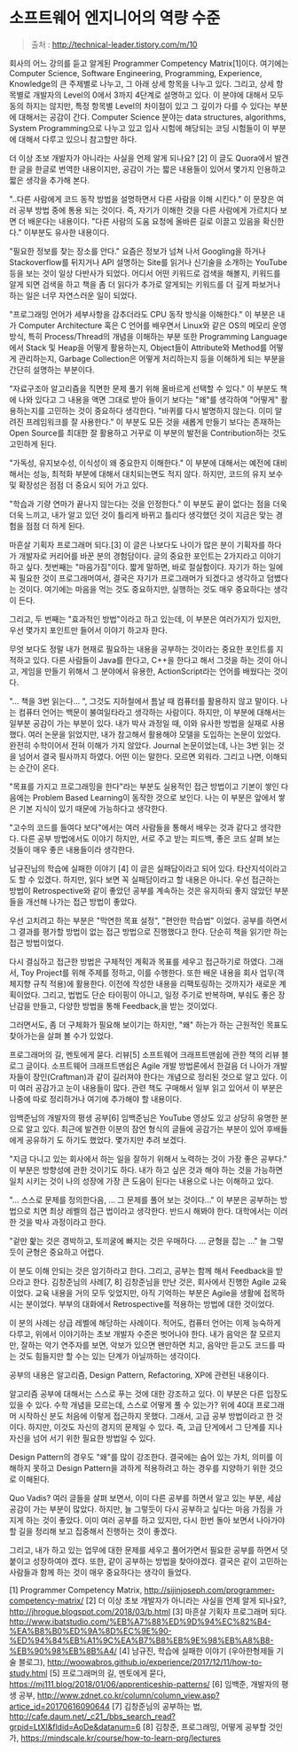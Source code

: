 ---
---

# 소프트웨어 엔지니어의 역량 수준
> 출처 : http://technical-leader.tistory.com/m/10

회사의 어느 강의를 듣고 알게된 Programmer Competency Matrix[1]이다. 여기에는 Computer Science, Software Engineering, Programming, Experience, Knowledge의 큰 주제별로 나누고, 그 아래 상세 항목을 나누고 있다. 그리고, 상세 항목별로 개발자의 Level의 0에서 3까지 4단계로 설명하고 있다. 이 분야에 대해서 모두 동의 하지는 않지만, 특정 항목별 Level의 차이점이 있고 그 깊이가 다를 수 있다는 부분에 대해서는 공감이 간다. Computer Science 분야는 data structures, algorithms, System Programming으로 나누고 있고 입사 시험에 해당되는 코딩 시험들이 이 부분에 대해서 다루고 있으니 참고할만 하다. 




더 이상 초보 개발자가 아니라는 사실을 언제 알게 되나요? [2]
이 글도 Quora에서 발견한 글을 한글로 번역한 내용이지만, 공감이 가는 짧은 내용들이 있어서 몇가지 인용하고 짧은 생각을 추가해 본다.

"..다른 사람에게 코드 동작 방법을 설명하면서 다른 사람을 이해 시킨다."  이 문장은 여러 공부 방법 중에 통용 되는 것이다. 즉, 자기가 이해한 것을 다른 사람에게 가르치다 보면 더 배운다는 내용이다. "다른 사람의 도움 요청에 올바른 길로 이끌고 있음을 확신한다." 이부분도 유사한 내용이다. 

"필요한 정보를 찾는 장소를 안다." 요즘은 정보가 넘쳐 나서 Googling을 하거나 Stackoverflow를 뒤지거나 API 설명하는 Site를 읽거나 신기술을 소개하는 YouTube등을 보는 것이 일상 다반사가 되었다.  어디서 어떤 키워드로 검색을 해볼지, 키워드를 알게 되면 검색을 하고 책을 좀 더 읽다가 추가로 알게되는 키워드를 더 깊게 파보거나 하는 일은 너무 자연스러운 일이 되었다.

"프로그래밍 언어가 세부사항을 감추더라도 CPU 동작 방식을 이해한다." 이 부분은 내가 Computer Architecture 혹은 C 언어를 배우면서 Linux와 같은 OS의 메모리 운영 방식, 특히 Process/Thread의 개념을 이해하는 부분 또한 Programming Language에서 Stack 및 Heap을 어떻게 활용하는지, Object들이 Attribute와 Method를 어떻게 관리하는지, Garbage Collection은 어떻게 처리하는지 등을 이해하게 되는 부분을 간단히 설명하는 부분이다.

"자료구조아 알고리즘을 직면한 문제 풀기 위해 올바르게 선택할 수 있다." 이 부분도 책에 나와 있다고 그 내용을 액면 그대로 받아 들이기 보다는 "왜"를 생각하여 "어떻게" 활용하는지를 고민하는 것이 중요하다 생각한다. "바퀴를 다시 발명하지 않는다. 이미 알려진 프레임워크를 잘 사용한다." 이 부분도 모든 것을 새롭게 만들기 보다는 존재하는 Open Source를 최대한 잘 활용하고 거꾸로 이 부분의 발전을 Contribution하는 것도 고민하게 된다.

"가독성, 유지보수성, 이식성이 왜 중요한지 이해한다." 이 부분에 대해서는 예전에 대비해서는 성능, 최적화 부분에 대해서 대치되는면도 적지 않다. 하지만, 코드의 유지 보수 및 확장성은 점점 더 중요시 되어 가고 있다. 

"학습과 기량 연마가 끝나지 않는다는 것을 인정한다." 이 부분도 끝이 없다는 점을 더욱 더욱 느끼고, 내가 알고 있던 것이 틀리게 바뀌고 틀리다 생각했던 것이 지금은 맞는 경험을 점점 더 하게 된다.

마흔살 기획자 프로그래머 되다.[3]
이 글은 나보다도 나이가 많은 분이 기획자를 하다가 개발자로 커리어를 바꾼 분의 경험담이다. 글의 중요한 포인트는 2가지라고 이야기 하고 싶다.  첫번째는 "마음가짐"이다. 짧게 말하면, 바로 절실함이다. 자기가 하는 일에 꼭 필요한 것이 프로그래머여서, 결국은 자기가 프로그래머가 되겠다고 생각하고 덤볐다는 것이다. 여기에는 마음을 먹는 것도 중요하지만, 실행하는 것도 매우 중요하다는 생각이 든다.

그리고, 두 번째는 "효과적인 방법"이라고 하고 있는데, 이 부분은 여러가지가 있지만, 우선 몇가지 포인트만 들어서 이야기 하고자 한다.

무엇 보다도 정말 내가 현재로 필요하는 내용을 공부하는 것이라는 중요한 포인트를 지적하고 있다. 다른 사람들이 Java를 한다고, C++을 한다고 해서 그것을 하는 것이 아니고, 게임을 만들기 위해서 그 분야에서 유용한, ActionScript라는 언어를 배웠다는 것이다. 

"... 책을 3번 읽는다... ", 그것도 지하철에서 틈날 때 컴퓨터를 활용하지 않고 말이다. 나는 컴퓨터 언어는 백문이 불여일타라고 생각하는 사람이다. 하지만, 이 부분에 대해서는 일부분 공감이 가는 부분이 있다. 내가 박사 과정일 때, 이와 유사한 방법을 실재로 사용했다. 여러 논문을 읽었지만, 내가 참고해서 활용해야 모델을 도입하는 논문이 있었다. 완전히 수학이어서 전혀 이해가 가지 않았다. Journal 논문이었는데, 나는 3번 읽는 것을 넘어서 결국 필사까지 하였다. 어떤 이는 말한다. 모르면 외워라. 그리고 나면, 이해되는 순간이 온다.

"목표를 가지고 프로그래밍을 한다"라는 부분도 실용적인 접근 방법이고 기본이 쌓인 다음에는 Problem Based Learning이 동작한 것으로 보인다. 나는 이 부분은 앞에서 쌓은 기본 지식이 있기 때문에 가능하다고 생각한다.

"고수의 코드를 들여다 보다"에서는 여러 사람들을 통해서 배우는 것과 같다고 생각한다. 다른 공부 방법에서도 이야기 하지만, 서로 주고 받는 피드백, 좋은 코드 살펴 보는 것들이 매우 좋은 내용들이라 생각한다. 

남규진님의 학습에 실패한 이야기 [4]
이 글은 실패담이라고 되어 있다. 타산지석이라고도 할 수 있겠다. 하지만, 읽다 보면 꼭 실패담이라고 할 내용은 아니다. 우선 접근하는 방법이 Retrospective와 같이 좋았던 공부를 계속하는 것은 유지하되 좋지 않았던 부분들을 개선해 나가는 접근 방법이 좋았다.

우선 고치려고 하는 부분은 "막연한 목표 설정", "편안한 학습법" 이었다. 공부를 하면서 그 결과를 평가할 방법이 없는 접근 방법으로 진행했다고 한다. 단순히 책을 읽기만 하는 접근 방법이었다.

다시 결심하고 접근한 방법은 구체적인 계획과 목표를 세우고 접근하기로 하였다. 그래서, Toy Project를 위해 주제를 정하고, 이를 수행한다. 또한 배운 내용을 회사 업무(객체지향 규칙 적용)에 활용한다. 이전에 작성한 내용을 리팩토링하는 것까지가 새로운 계획이었다. 그리고, 법법도 단순 타이핑이 아니고, 일정 주기로 반복하며, 부숴도 좋은 장난감을 만들고, 다양한 방법을 통해 Feedback,을 받는 것이었다.

그러면서도, 좀 더 구체화가 필요해 보이기는 하지만, "왜" 하는가 하는 근원적인 목표도 찾아가는을 살펴 볼 수가 있었다.

프로그래머의 길, 멘토에게 묻다. 리뷰[5]
소프트웨어 크래프트맨쉽에 관한 책의 리뷰 블로그 글이다. 소프트웨어 크래프트맨쉽은 Agile 개발 방법론에서 한걸음 더 나아가 개발자들이 장인(Craftman)과 같이 길러져야 한다는 개념으로 정리된 것으로 알고 있다. 이미 여러 공감가고 눈이 내용들이 많다. 관련 책도 구매해서 일부 읽고 있어서 이 부분은 나중에 따로 정리하거나 여기에 추가해야 할 내용이다.

임백준님의 개발자의 평생 공부[6]
임백준님은 YouTube 영상도 있고 상당히 유명한 분으로 알고 있다. 최근에 발견한 이분의 잠언 형식의 글들에 공감가는 부분이 있어 후배들에게 공유하기 도 하기도 했었다. 몇가지만 추려 보겠다.

"지금 다니고 있는 회사에서 하는 일을 잘하기 위해서 노력하는 것이 가장 좋은 공부다." 이 부분은 방향성에 관한 것이기도 하다. 내가 하고 싶은 것과 해야 하는 것을 가능하면 일치 시키는 것이 나의 성장에 가장 큰 도움이 된다는 내용으로 나는 이해하고 있다.

"... 스스로 문제를 정의한다음, ... 그 문제를 풀어 보는 것이다..." 이 부분은 공부하는 방법으로 치면 최상 레벨의 접근 법이라고 생각한다. 반드시 해봐야 한다. 대학에서는 이러한 것을 박사 과정이라고 한다.

"겉만 핥는 것은 경박하고, 토끼굴에 빠지는 것은 우매하다. ... 균형을 잡는 ..." 늘 그렇듯이 균형은 중요하고 어렵다.

이 분도 이해 안되는 것은 암기하라고 한다. 그리고, 공부는 함께 해서 Feedback을 받으라고 한다.
김창준님의 사례[7, 8]
김창준님을 만난 것은, 회사에서 진행한 Agile 교육이었다. 교육 내용을 거의 모두 잊었지만, 아직 기억하는 부분은 Agile을 생활에 접목하시는 분이었다. 부부의 대화에서 Retrospective를 적용하는 방법에 대한 것이었다.

이 분의 사례는 상급 레벨에 해당하는 사례이다. 적어도, 컴퓨터 언어는 이제 능숙하게 다루고, 위에서 이야기하는 초보 개발자 수준은 벗어나야 한다. 내가 음악은 잘 모르지만, 잘하는 악기 연주자를 보면, 악보가 있으면 왠만하면 치고, 음악만 듣고도 코드를 따는 것도 힘들지만 할 수는 있는 단계가 아닐까하는 생각이다.

공부의 내용은 알고리즘, Design Pattern, Refactoring, XP에 관련된 내용이다.

알고리즘 공부에 대해서는 스스로 푸는 것에 대한 강조하고 있다. 이 부분은 다른 입장도 있을 수 있다. 수학 개념을 모르는데, 스스로 어떻게 풀 수 있는가? 위에 40대 프로그래머 시작하신 분도 처음에 이렇게 접근하지 못했다. 그래서, 고급 공부 방법이라고 한 것이다. 하지만, 이것도 자신의 경지의 문제일 수 있다. 즉, 고급 단게에서 그 단계를 지나 자신을 넘어 서기 위한 필요한 방법일 수 있다.

Design Pattern의 경우도 "왜"를 많이 강조한다. 결국에는 숨어 있는 가치, 의미를 이해하지 못하고 Design Pattern을 과하게 적용하려고 하는 경우를 지양하기 위한 것으로 이해된다.

Quo Vadis?
여러 글들을 살펴 보면서, 이미 다른 공부를 하면서 알고 있는 부분, 세삼 공감이 가는 부분이 많았다. 하지만, 늘 그렇듯이 다시 공부하고 싶다는 마음 가짐을 가지게 하는 것이 좋았다. 이미 여러 공부를 하고 있지만, 다시 한번 돌아 보면서 나아가야 할 길을 정리해 보고 집중해서 진행하는 것이 좋겠다.

그리고, 내가 하고 있는 업무에 대한 문제를 세우고 풀어가면서 필요한 공부를 하면서 덧붙이고 성장하여야 겠다. 또한, 같이 공부하는 방법을 찾아야겠다. 결국은 같이 고민하는 사람들과 함께 하는 것이 매우 중요하다는 생각이 들었다.


[1] Programmer Competency Matrix, http://sijinjoseph.com/programmer-competency-matrix/
[2] 더 이상 초보 개발자가 아니라는 사실을 언제 알게 되나요?, http://jhrogue.blogspot.com/2018/03/b.html
[3] 마흔살 기획자 프로그래머 되다. http://www.ibatstudio.com/%EB%A7%88%ED%9D%94%EC%82%B4-%EA%B8%B0%ED%9A%8D%EC%9E%90-%ED%94%84%EB%A1%9C%EA%B7%B8%EB%9E%98%EB%A8%B8-%EB%90%98%EB%8B%A4/
[4] 남규진, 학습에 실패한 이야기 (우아한형제들 기술 블로그), http://woowabros.github.io/experience/2017/12/11/how-to-study.html
[5] 프로그래머의 길, 멘토에게 묻다, https://mj111.blog/2018/01/06/apprenticeship-patterns/
[6] 임백준, 개발자의 평생 공부, http://www.zdnet.co.kr/column/column_view.asp?artice_id=20170616090644
[7] 김창준님의 공부하는 법, http://cafe.daum.net/_c21_/bbs_search_read?grpid=LtXl&fldid=AoDe&datanum=6
[8] 김창준, 프로그래밍, 어떻게 공부할 것인가, https://mindscale.kr/course/how-to-learn-prg/lectures
